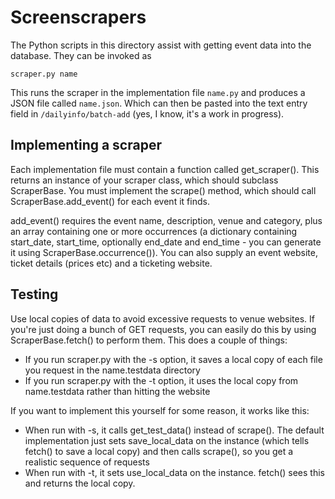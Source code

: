 Screenscrapers
==============

The Python scripts in this directory assist with getting event data into the database.
They can be invoked as

`scraper.py name`

This runs the scraper in the implementation file `name.py` and produces a JSON file
called `name.json`. Which can then be pasted into the text entry field in `/dailyinfo/batch-add`
(yes, I know, it's a work in progress).

Implementing a scraper
----------------------

Each implementation file must contain a function called get_scraper(). This returns
an instance of your scraper class, which should subclass ScraperBase. You must implement
the scrape() method, which should call ScraperBase.add_event() for each event it finds.

add_event() requires the event name, description, venue and category, plus an array containing
one or more occurrences (a dictionary containing start_date, start_time, optionally
end_date and end_time - you can generate it using ScraperBase.occurrence()). You can also 
supply an event website, ticket details (prices etc) and a ticketing website.

Testing
-------

Use local copies of data to avoid excessive requests to venue websites. If you're just
doing a bunch of GET requests, you can easily do this by using ScraperBase.fetch() to
perform them. This does a couple of things:

* If you run scraper.py with the -s option, it saves a local copy of each file you request
  in the name.testdata directory
* If you run scraper.py with the -t option, it uses the local copy from name.testdata
  rather than hitting the website

If you want to implement this yourself for some reason, it works like this:

* When run with -s, it calls get_test_data() instead of scrape(). The default
  implementation just sets save_local_data on the instance (which tells fetch() to save
  a local copy) and then calls scrape(), so you get a realistic sequence of requests
* When run with -t, it sets use_local_data on the instance. fetch() sees this and returns
  the local copy.
